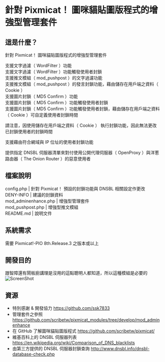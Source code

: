 # 針對 Pixmicat！ 圖咪貓貼圖版程式的增強型管理套件
  
## 這是什麼？
針對 Pixmicat！ 圖咪貓貼圖版程式的增強型管理套件  

支援文字過濾（ WordFilter ）功能  
支援文字過濾（ WordFilter ）功能觸發使用者封鎖  
支援推文模組（ mod_pushpost ）的文字過濾功能  
支援推文模組（ mod_pushpost ）的發言封鎖功能，藉由儲存在用戶端之資料（ Cookie ）  
支援圖片封鎖（ MD5 Confirm ）功能  
支援圖片封鎖（ MD5 Confirm ）功能觸發使用者封鎖  
支援圖片封鎖（ MD5 Confirm ）功能觸發使用者封鎖，藉由儲存在用戶端之資料（ Cookie ）可自定義使用者封鎖時間  

請注意，因使用儲存在用戶端之資料（ Cookie ） 執行封鎖功能，因此無法更改已封鎖使用者的封鎖時間  

支援藉由符合網域與 IP 位址的使用者封鎖功能  

提供指定 DNSBL 伺服器清單來對付使用公開代理伺服器（ OpenProxy ）與洋蔥路由器（ The Onion Router ）的惡意使用者  

## 檔案說明
config.php | 針對 Pixmicat！ 預設的封鎖功能與 DNSBL 相關設定作更改  
DENY-INFO | 建議的封鎖資料  
mod_adminenhance.php | 增強型管理套件  
mod_pushpost.php | 增強型推文模組  
README.md | 說明文件  

## 系統需求
需要 Pixmicat!-PIO 8th.Release.3 之版本或以上  

## 開發目的  
跟智障還有鬧板廚講理是沒用的這點聰明人都知道，所以這種模組是必要的  
![ScreenShot](http://i.imgur.com/uVkyMfN.gif)  

## 資源
- 特別感謝 & 開發協力 https://github.com/ssk7833
- 管理套件之參照 https://github.com/scribetw/pixmicat_modules/tree/develop/mod_adminenhance  
- 在 GitHub 了解圖咪貓貼圖版程式 https://github.com/scribetw/pixmicat/  
- 維基百科上的 DNSBL 伺服器列表 https://en.wikipedia.org/wiki/Comparison_of_DNS_blacklists 
- 由第三方提供的 DNSBL 伺服器封鎖查詢 http://www.dnsbl.info/dnsbl-database-check.php